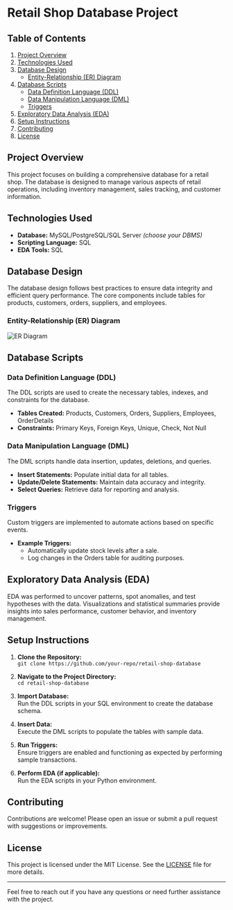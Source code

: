 # Retail Shop Database Project

## Table of Contents
1. [Project Overview](#project-overview)
2. [Technologies Used](#technologies-used)
3. [Database Design](#database-design)
   - [Entity-Relationship (ER) Diagram](#entity-relationship-er-diagram)
4. [Database Scripts](#database-scripts)
   - [Data Definition Language (DDL)](#data-definition-language-ddl)
   - [Data Manipulation Language (DML)](#data-manipulation-language-dml)
   - [Triggers](#triggers)
5. [Exploratory Data Analysis (EDA)](#exploratory-data-analysis-eda)
6. [Setup Instructions](#setup-instructions)
7. [Contributing](#contributing)
8. [License](#license)

## Project Overview
This project focuses on building a comprehensive database for a retail shop. The database is designed to manage various aspects of retail operations, including inventory management, sales tracking, and customer information.

## Technologies Used
- **Database:** MySQL/PostgreSQL/SQL Server *(choose your DBMS)*
- **Scripting Language:** SQL
- **EDA Tools:** SQL

## Database Design
The database design follows best practices to ensure data integrity and efficient query performance. The core components include tables for products, customers, orders, suppliers, and employees.

### Entity-Relationship (ER) Diagram
![ER Diagram](path_to_your_image/ER_Diagram.png)

## Database Scripts
### Data Definition Language (DDL)
The DDL scripts are used to create the necessary tables, indexes, and constraints for the database.
- **Tables Created:** Products, Customers, Orders, Suppliers, Employees, OrderDetails
- **Constraints:** Primary Keys, Foreign Keys, Unique, Check, Not Null

### Data Manipulation Language (DML)
The DML scripts handle data insertion, updates, deletions, and queries.
- **Insert Statements:** Populate initial data for all tables.
- **Update/Delete Statements:** Maintain data accuracy and integrity.
- **Select Queries:** Retrieve data for reporting and analysis.

### Triggers
Custom triggers are implemented to automate actions based on specific events.
- **Example Triggers:**
  - Automatically update stock levels after a sale.
  - Log changes in the Orders table for auditing purposes.

## Exploratory Data Analysis (EDA)
EDA was performed to uncover patterns, spot anomalies, and test hypotheses with the data. Visualizations and statistical summaries provide insights into sales performance, customer behavior, and inventory management.

## Setup Instructions
1. **Clone the Repository:**  
   `git clone https://github.com/your-repo/retail-shop-database`

2. **Navigate to the Project Directory:**  
   `cd retail-shop-database`

3. **Import Database:**  
   Run the DDL scripts in your SQL environment to create the database schema.

4. **Insert Data:**  
   Execute the DML scripts to populate the tables with sample data.

5. **Run Triggers:**  
   Ensure triggers are enabled and functioning as expected by performing sample transactions.

6. **Perform EDA (if applicable):**  
   Run the EDA scripts in your Python environment.

## Contributing
Contributions are welcome! Please open an issue or submit a pull request with suggestions or improvements.

## License
This project is licensed under the MIT License. See the [LICENSE](LICENSE) file for more details.

---

Feel free to reach out if you have any questions or need further assistance with the project.

